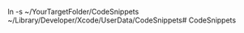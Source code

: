 ln -s ~/YourTargetFolder/CodeSnippets ~/Library/Developer/Xcode/UserData/CodeSnippets# CodeSnippets
